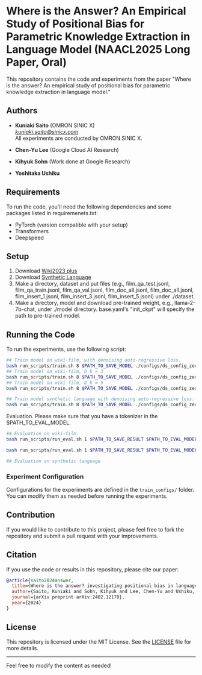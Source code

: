 # Where is the Answer? An Empirical Study of Positional Bias for Parametric Knowledge Extraction in Language Model (NAACL2025 Long Paper, Oral)

This repository contains the code and experiments from the paper "Where is the answer? An empirical study of positional bias for parametric knowledge extraction in language model."

## Authors

- **Kuniaki Saito** (OMRON SINIC X)  
  *kuniaki.saito@sinicx.com*  
  All experiments are conducted by OMRON SINIC X.
  
- **Chen-Yu Lee** (Google Cloud AI Research)  
- **Kihyuk Sohn** (Work done at Google Research)  
- **Yoshitaka Ushiku**

## Requirements

To run the code, you'll need the following dependencies and some packages listed in requiremenets.txt:

- PyTorch (version compatible with your setup)
- Transformers
- Deepspeed

## Setup
1. Download [Wiki2023 plus](https://huggingface.co/datasets/omron-sinicx/wiki2023_plus)
2. Download [Synthetic Language](https://huggingface.co/datasets/omron-sinicx/synthetic_language)
3. Make a directory, dataset and put files (e.g., film_qa_test.jsonl, film_qa_train.jsonl, film_qa_val.jsonl, film_doc_all.jsonl, film_doc_all.jsonl, film_insert_1.jsonl, film_insert_3.jsonl, film_insert_5.jsonl)  under ./dataset. 
4. Make a directory, model and download pre-trained weight, e.g., llama-2-7b-chat, under ./model directory. base.yaml's "init_ckpt" will specify the path to pre-trained model.

## Running the Code

To run the experiments, use the following script:

```bash
## Train model on wiki-film, with denoising auto-regressive loss. 
bash run_scripts/train.sh 8 $PATH_TO_SAVE_MODEL ./configs/ds_config_zero3.json --path_doc_train film_insert_1.jsonl --max_steps 3000 --save_steps 3000
## Train model on wiki-film, D_k = 3 
bash run_scripts/train.sh 8 $PATH_TO_SAVE_MODEL ./configs/ds_config_zero3.json --path_doc_train film_insert_3.jsonl --max_steps 3000 --save_steps 3000
## Train model on wiki-film, D_k = 5
bash run_scripts/train.sh 8 $PATH_TO_SAVE_MODEL ./configs/ds_config_zero3.json --path_doc_train film_insert_5.jsonl --max_steps 3000 --save_steps 3000

## Train model synthetic language with denoising auto-regressive loss. 
bash run_scripts/train.sh 8 $PATH_TO_SAVE_MODEL ./configs/ds_config_zero3.json --max_steps 3000 --save_steps 3000 --train_config ./train_configs/synth_language.yaml
```

Evaluation. Please make sure that you have a tokenizer in the $PATH_TO_EVAL_MODEL.
```bash
## Evaluation on wiki-film.
bash run_scripts/run_eval.sh 1 $PATH_TO_SAVE_RESULT $PATH_TO_EVAL_MODEL

bash run_scripts/run_eval.sh 1 $PATH_TO_SAVE_RESULT $PATH_TO_EVAL_MODEL --train_config ./train_configs/synth_language.yaml

## Evaluation on synthetic language
```

### Experiment Configuration

Configurations for the experiments are defined in the `train_configs/` folder. You can modify them as needed before running the experiments.

## Contribution

If you would like to contribute to this project, please feel free to fork the repository and submit a pull request with your improvements.

## Citation

If you use the code or results in this repository, please cite our paper:

```bibtex
@article{saito2024answer,
  title={Where is the answer? investigating positional bias in language model knowledge extraction},
  author={Saito, Kuniaki and Sohn, Kihyuk and Lee, Chen-Yu and Ushiku, Yoshitaka},
  journal={arXiv preprint arXiv:2402.12170},
  year={2024}
}
```

## License

This repository is licensed under the MIT License. See the [LICENSE](LICENSE) file for more details.

---

Feel free to modify the content as needed!
